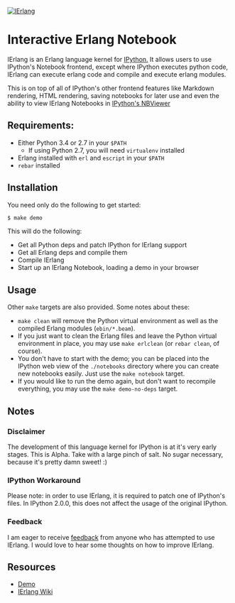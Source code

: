 <a href="http://imgur.com/7rr6Tbr"><img src="http://i.imgur.com/7rr6Tbr.png" title="IErlang"/></a>


# Interactive Erlang Notebook

IErlang is an Erlang language kernel for [IPython.](http://ipython.org) It
allows users to use IPython's Notebook frontend, except where IPython executes
python code, IErlang can execute erlang code and compile and execute erlang
modules.

This is on top of all of IPython's other frontend features like Markdown
rendering, HTML rendering, saving notebooks for later use and even the ability
to view IErlang Notebooks in [IPython's NBViewer](http://nbviewer.ipython.org/)


## Requirements:

* Either Python 3.4 or 2.7 in your ``$PATH``
  * If using Python 2.7, you will need ``virtualenv`` installed
* Erlang installed with ``erl`` and ``escript`` in your ``$PATH``
* ``rebar`` installed


## Installation

You need only do the following to get started:

```bash
$ make demo
```

This will do the following:

* Get all Python deps and patch IPython for IErlang support
* Get all Erlang deps and compile them
* Compile IErlang
* Start up an IErlang Notebook, loading a demo in your browser


## Usage

Other ``make`` targets are also provided. Some notes about these:

* ``make clean`` will remove the Python virtual environment as well as the
  compiled Erlang modules (``ebin/*.beam``).
* If you just want to clean the Erlang files and leave the Python virtual
  environment in place, you may use ``make erlclean`` (or ``rebar clean``, of
  course).
* You don't have to start with the demo; you can be placed into the IPython web
  view of the ``./notebooks`` directory where you can create new notebooks
  easily. Just use the ``make notebook`` target.
* If you would like to run the demo again, but don't want to recompile
  everything, you may use the ``make demo-no-deps`` target.


## Notes

### Disclaimer

The development of this language kernel for IPython is at it's very early
stages. This is Alpha. Take with a large pinch of salt. No sugar necessary,
because it's pretty damn sweet! :)


### IPython Workaround

Please note: in order to use IErlang, it is required to patch one of IPython's
files. In IPython 2.0.0, this does not affect the usage of the original IPython.


### Feedback

I am eager to receive [feedback](robbie.lynch@outlook.com) from anyone who has
attempted to use IErlang. I would love to hear some thoughts on how to improve
IErlang.


## Resources

* [Demo](http://nbviewer.ipython.org/gist/anonymous/10775415)
* [IErlang Wiki](https://github.com/robbielynch/ierlang/wiki)
